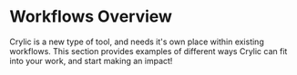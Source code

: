 # Workflows Overview

Crylic is a new type of tool, and needs it's own place within existing workflows. This section provides examples of different ways Crylic can fit into your work, and start making an impact!
